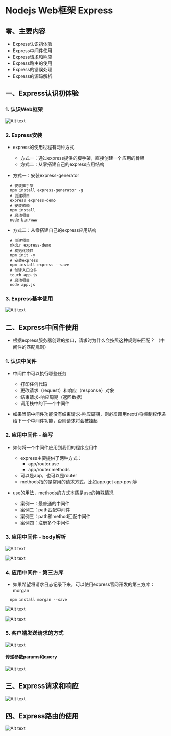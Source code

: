 # Nodejs Web框架 Express

## 零、主要内容

- Express认识初体验
- Express中间件使用
- Express请求和响应
- Express路由的使用
- Express的错误处理
- Express的源码解析

## 一、Express认识初体验

### 1. 认识Web框架

![Alt text](image-37.png)

### 2. Express安装

- express的使用过程有两种方式
  - 方式一：通过express提供的脚手架，直接创建一个应用的骨架
  - 方式二：从零搭建自己的express应用结构

- 方式一：安装express-generator

```shell
  # 安装脚手架
  npm install express-generator -g
  # 创建项目
  express express-demo
  # 安装依赖
  npm install
  # 启动项目
  node bin/www
```

- 方式二：从零搭建自己的express应用结构

```shell
  # 创建项目
  mkdir express-demo
  # 初始化项目
  npm init -y
  # 安装express
  npm install express --save
  # 创建入口文件
  touch app.js
  # 启动项目
  node app.js
```

### 3. Express基本使用

![Alt text](image-38.png)

## 二、Express中间件使用

- 根据express服务器创建的接口，请求时为什么会按照这种规则来匹配？ （中间件的匹配规则）

### 1. 认识中间件

- 中间件中可以执行哪些任务
  - 打印任何代码
  - 更改请求（request）和响应（response）对象
  - 结束请求-响应周期（返回数据）
  - 调用栈中的下一个中间件

- 如果当前中间件功能没有结束请求-响应周期，则必须调用next()将控制权传递给下一个中间件功能，否则请求将会被挂起

### 2. 应用中间件 - 编写

- 如何将一个中间件应用到我们的程序应用中
  - express主要提供了两种方式：
    - app/router.use
    - app/router.methods
  - 可以是app，也可以是router
  - methods指的是常用的请求方式，比如app.get app.post等

- use的用法，methods的方式本质是use的特殊情况
  - 案例一：最普通的中间件
  - 案例二：path匹配中间件
  - 案例三：path和method匹配中间件
  - 案例四：注册多个中间件

### 3. 应用中间件 - body解析

![Alt text](image-39.png)

![Alt text](image-40.png)

### 4. 应用中间件 - 第三方库

- 如果希望将请求日志记录下来，可以使用express官网开发的第三方库：morgan

```shell
  npm install morgan --save
```

![Alt text](image-42.png)

![Alt text](image-41.png)

### 5. 客户端发送请求的方式

![Alt text](image-43.png)

#### 传递参数params和query

![Alt text](image-44.png)

## 三、Express请求和响应

![Alt text](image-45.png)

## 四、Express路由的使用

![Alt text](image-46.png)
